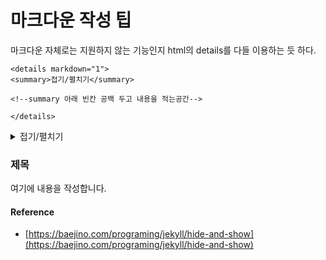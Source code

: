 # 마크다운 작성 팁

마크다운 자체로는 지원하지 않는 기능인지 html의 details를 다들 이용하는 듯 하다.

```
<details markdown="1">
<summary>접기/펼치기</summary>

<!--summary 아래 빈칸 공백 두고 내용을 적는공간-->

</details>
```

<details markdown="1">
<summary>접기/펼치기</summary>

### 제목

여기에 내용을 작성합니다.

</details>

### 제목

여기에 내용을 작성합니다.

#### Reference

-   [https://baejino.com/programing/jekyll/hide-and-show](https://baejino.com/programing/jekyll/hide-and-show)